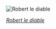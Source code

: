 
![Robert le diable](https://upload.wikimedia.org/wikipedia/commons/thumb/e/e2/Pierre-Luc-Charles_Cic%C3%A9ri_-_Eug%C3%A8ne_Cic%C3%A9ri_-_Philippe_Benoist_-_Adolphe_Jean_Baptiste_Bayot_-_D%C3%A9corations_de_th%C3%A9%C3%A2tre%2C_Robert_le_diable%2C_3e_act.jpg/525px-Pierre-Luc-Charles_Cic%C3%A9ri_-_Eug%C3%A8ne_Cic%C3%A9ri_-_Philippe_Benoist_-_Adolphe_Jean_Baptiste_Bayot_-_D%C3%A9corations_de_th%C3%A9%C3%A2tre%2C_Robert_le_diable%2C_3e_act.jpg)

*[Robert le diable](https://wikipedia.org/wiki/File:Pierre-Luc-Charles_Cic%C3%A9ri_-_Eug%C3%A8ne_Cic%C3%A9ri_-_Philippe_Benoist_-_Adolphe_Jean_Baptiste_Bayot_-_D%C3%A9corations_de_th%C3%A9%C3%A2tre,_Robert_le_diable,_3e_act.jpg)*
